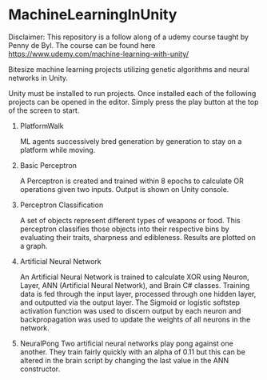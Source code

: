 # MachineLearningInUnity
Disclaimer: This repository is a follow along of a udemy course taught by Penny de Byl. The course can be found here https://www.udemy.com/machine-learning-with-unity/

Bitesize machine learning projects utilizing genetic algorithms and neural networks in Unity.

Unity must be installed to run projects. Once installed each of the following projects can be opened in the editor. Simply press the play button at the top of the screen to start.

1) PlatformWalk

    ML agents successively bred generation by generation to stay on a platform while moving.

2) Basic Perceptron

    A Perceptron is created and trained within 8 epochs to calculate OR operations given two inputs. Output is shown on Unity console.
  
3) Perceptron Classification

    A set of objects represent different types of weapons or food. This perceptron classifies those objects into their respective bins by evaluating their traits, sharpness and edibleness. Results are plotted on a graph.
  
4) Artificial Neural Network 
  
    An Artificial Neural Network is trained to calculate XOR using Neuron, Layer, ANN (Artificial Neural Network), and Brain C# classes.  Training data is fed through the input layer, processed through one hidden layer, and outputted via the output layer. The Sigmoid or logistic softstep activation function was used to discern output by each neuron and backpropagation was used to update the weights of all neurons in the network.
  
5) NeuralPong
    Two artificial neural networks play pong against one another. They train fairly quickly with an alpha of 0.11 but this can be altered in the brain script by changing the last value in the ANN constructor.
